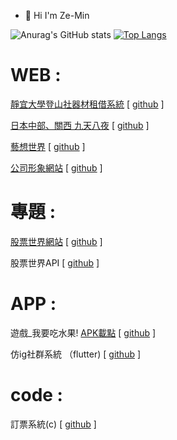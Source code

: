 - 👋 Hi I'm Ze-Min  

![Anurag's GitHub stats](https://github-readme-stats.vercel.app/api?username=likeyou600&count_private=true&theme=tokyonight)
[![Top Langs](https://github-readme-stats.vercel.app/api/top-langs/?username=likeyou600&layout=compact&theme=tokyonight)](https://github.com/anuraghazra/github-readme-stats)


# WEB :  
[靜宜大學登山社器材租借系統](https://bakerychu.com/PUmountain "link")   [ [github](https://github.com/likeyou600/PUmountain "link") ]  

[日本中部、關西 九天八夜](https://bakerychu.comt/japan "link")   [ [github](https://github.com/likeyou600/japan "link") ]  

[藝想世界](https://bakerychu.com/artworld/home.html "link")   [ [github](https://github.com/likeyou600/artworld "link") ]  

[公司形象網站](https://bakerychu.com/test/mtc/mtc.html "link") [ [github](https://github.com/likeyou600/mtc_web "link") ]  

# 專題 :
[股票世界網站](https://stock.bakerychu.com/ "link") [ [github](https://github.com/TWStockworld/stockworld_web "link") ]  

股票世界API [ [github](https://github.com/TWStockworld/stockworld_api "link") ]  

 # APP :  
遊戲_我要吃水果!  [APK載點](https://github.com/likeyou600/APP-fruit/raw/master/OUTPUT_APK/release/app-release.apk "link")   [ [github](https://github.com/likeyou600/APP-fruit "link") ]  

仿ig社群系統 （flutter) [ [github](https://github.com/likeyou600/clothing_app "link") ]

 # code :
訂票系統(c) [ [github](https://github.com/likeyou600/C_HighSpeedRail "link") ]  



